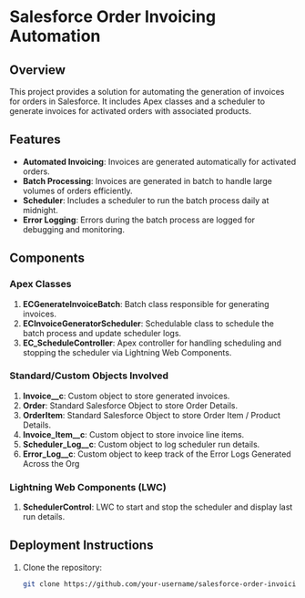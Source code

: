 # Salesforce Order Invoicing Automation

## Overview

This project provides a solution for automating the generation of invoices for orders in Salesforce. It includes Apex classes and a scheduler to generate invoices for activated orders with associated products.

## Features

- **Automated Invoicing**: Invoices are generated automatically for activated orders.
- **Batch Processing**: Invoices are generated in batch to handle large volumes of orders efficiently.
- **Scheduler**: Includes a scheduler to run the batch process daily at midnight.
- **Error Logging**: Errors during the batch process are logged for debugging and monitoring.

## Components

### Apex Classes

1. **ECGenerateInvoiceBatch**: Batch class responsible for generating invoices.
2. **ECInvoiceGeneratorScheduler**: Schedulable class to schedule the batch process and update scheduler logs.
3. **EC_ScheduleController**: Apex controller for handling scheduling and stopping the scheduler via Lightning Web Components.

### Standard/Custom Objects Involved

1. **Invoice__c**: Custom object to store generated invoices.
2. **Order**: Standard Salesforce Object to store Order Details.
3. **OrderItem**: Standard Salesforce Object to store Order Item / Product Details.
4. **Invoice_Item__c**: Custom object to store invoice line items.
5. **Scheduler_Log__c**: Custom object to log scheduler run details.
6. **Error_Log__c**: Custom object to keep track of the Error Logs Generated Across the Org

### Lightning Web Components (LWC)

1. **SchedulerControl**: LWC to start and stop the scheduler and display last run details. 

## Deployment Instructions

1. Clone the repository:

   ```bash
   git clone https://github.com/your-username/salesforce-order-invoicing.git
